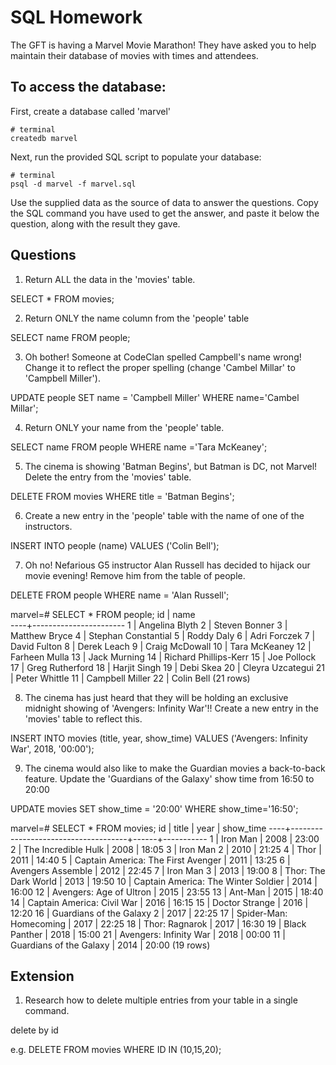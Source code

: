# SQL Homework

The GFT is having a Marvel Movie Marathon! They have asked you to help maintain their database of movies with times and attendees.

## To access the database:

First, create a database called 'marvel'

```
# terminal
createdb marvel
```

Next, run the provided SQL script to populate your database:

```
# terminal
psql -d marvel -f marvel.sql
```

Use the supplied data as the source of data to answer the questions.  Copy the SQL command you have used to get the answer, and paste it below the question, along with the result they gave.

## Questions

1. Return ALL the data in the 'movies' table.

SELECT * FROM movies;

2. Return ONLY the name column from the 'people' table

SELECT name FROM people;

3. Oh bother! Someone at CodeClan spelled Campbell's name wrong! Change it to reflect the proper spelling (change 'Cambel Millar' to 'Campbell Miller').

UPDATE people SET name = 'Campbell Miller' WHERE name='Cambel Millar';

4. Return ONLY your name from the 'people' table.

SELECT name FROM people WHERE name ='Tara McKeaney';

5. The cinema is showing 'Batman Begins', but Batman is DC, not Marvel! Delete the entry from the 'movies' table.

DELETE FROM movies WHERE title = 'Batman Begins';

6. Create a new entry in the 'people' table with the name of one of the instructors.

INSERT INTO people (name) VALUES ('Colin Bell');


7. Oh no! Nefarious G5 instructor Alan Russell has decided to hijack our movie evening! Remove him from the table of people.

DELETE FROM people WHERE name = 'Alan Russell';

marvel=# SELECT * FROM people;
 id |         name          
----+-----------------------
  1 | Angelina Blyth
  2 | Steven Bonner
  3 | Matthew Bryce
  4 | Stephan Constantial
  5 | Roddy Daly
  6 | Adri Forczek
  7 | David Fulton
  8 | Derek Leach
  9 | Craig McDowall
 10 | Tara McKeaney
 12 | Farheen Mulla
 13 | Jack Murning
 14 | Richard Phillips-Kerr
 15 | Joe Pollock
 17 | Greg Rutherford
 18 | Harjit Singh
 19 | Debi Skea
 20 | Cleyra Uzcategui
 21 | Peter Whittle
 11 | Campbell Miller
 22 | Colin Bell
(21 rows)


8. The cinema has just heard that they will be holding an exclusive midnight showing of 'Avengers: Infinity War'!! Create a new entry in the 'movies' table to reflect this.

INSERT INTO movies (title, year, show_time) VALUES ('Avengers: Infinity War', 2018, '00:00');


9. The cinema would also like to make the Guardian movies a back-to-back feature. Update the 'Guardians of the Galaxy' show time from 16:50 to 20:00

UPDATE movies SET show_time = '20:00' WHERE show_time='16:50';

marvel=# SELECT * FROM movies;
 id |                title                | year | show_time
----+-------------------------------------+------+-----------
  1 | Iron Man                            | 2008 | 23:00
  2 | The Incredible Hulk                 | 2008 | 18:05
  3 | Iron Man 2                          | 2010 | 21:25
  4 | Thor                                | 2011 | 14:40
  5 | Captain America: The First Avenger  | 2011 | 13:25
  6 | Avengers Assemble                   | 2012 | 22:45
  7 | Iron Man 3                          | 2013 | 19:00
  8 | Thor: The Dark World                | 2013 | 19:50
 10 | Captain America: The Winter Soldier | 2014 | 16:00
 12 | Avengers: Age of Ultron             | 2015 | 23:55
 13 | Ant-Man                             | 2015 | 18:40
 14 | Captain America: Civil War          | 2016 | 16:15
 15 | Doctor Strange                      | 2016 | 12:20
 16 | Guardians of the Galaxy 2           | 2017 | 22:25
 17 | Spider-Man: Homecoming              | 2017 | 22:25
 18 | Thor: Ragnarok                      | 2017 | 16:30
 19 | Black Panther                       | 2018 | 15:00
 21 | Avengers: Infinity War              | 2018 | 00:00
 11 | Guardians of the Galaxy             | 2014 | 20:00
(19 rows)


## Extension

1. Research how to delete multiple entries from your table in a single command.

delete by id

e.g. DELETE FROM movies WHERE ID IN (10,15,20);
